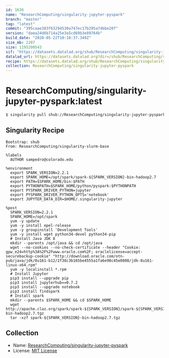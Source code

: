 ```yaml
---
id: 1636
name: "ResearchComputing/singularity-jupyter-pyspark"
branch: "master"
tag: "latest"
commit: "395caae383f63294530a747ec17b295a74bbe20f"
version: "daea24d6b714a25e3a5cd69b3e89764b"
build_date: "2020-05-22T10:18:37.349Z"
size_mb: 2207
size: 1195200543
sif: "https://datasets.datalad.org/shub/ResearchComputing/singularity-jupyter-pyspark/latest/2020-05-22-395caae3-daea24d6/daea24d6b714a25e3a5cd69b3e89764b.simg"
datalad_url: https://datasets.datalad.org?dir=/shub/ResearchComputing/singularity-jupyter-pyspark/latest/2020-05-22-395caae3-daea24d6/
recipe: https://datasets.datalad.org/shub/ResearchComputing/singularity-jupyter-pyspark/latest/2020-05-22-395caae3-daea24d6/Singularity
collection: ResearchComputing/singularity-jupyter-pyspark
---
```


# ResearchComputing/singularity-jupyter-pyspark:latest

```bash
$ singularity pull shub://ResearchComputing/singularity-jupyter-pyspark:latest
```

## Singularity Recipe

```singularity
Bootstrap: shub
From: ResearchComputing/singularity-slurm-base

%labels
  AUTHOR sampedro@colorado.edu

%environment
  export SPARK_VERSION=2.2.1
  export SPARK_HOME=/opt/spark/spark-${SPARK_VERSION}-bin-hadoop2.7
  export PATH=$SPARK_HOME/bin:$PATH
  export PYTHONPATH=$SPARK_HOME/python/pyspark:$PYTHONPATH
  export PYSPARK_DRIVER_PYTHON=jupyter
  export PYSPARK_DRIVER_PYTHON_OPTS='notebook'
  export JUPYTER_DATA_DIR=$HOME/.singularity-jupyter

%post
  SPARK_VERSION=2.2.1
  SPARK_HOME=/opt/spark
  yum -y update
  yum -y install epel-release
  yum -y groupinstall 'Development Tools'
  yum -y install wget python34-devel python34-pip
  # Install Java JDK 8
  mkdir --parents /opt/java && cd /opt/java
  wget --no-cookies --no-check-certificate --header "Cookie: gpw_e24=http%3A%2F%2Fwww.oracle.com%2F; oraclelicense=accept-securebackup-cookie" "http://download.oracle.com/otn-pub/java/jdk/8u161-b12/2f38c3b165be4555a1fa6e98c45e0808/jdk-8u161-linux-x64.rpm"
  yum -y localinstall *.rpm
  # Install Jupyter
  pip3 install --upgrade pip
  pip3 install jupyterhub==0.7.2
  pip3 install --upgrade notebook
  pip3 install findspark
  # Install spark
  mkdir --parents $SPARK_HOME && cd $SPARK_HOME
  wget http://apache.claz.org/spark/spark-${SPARK_VERSION}/spark-${SPARK_VERSION}-bin-hadoop2.7.tgz
  tar -xzf spark-${SPARK_VERSION}-bin-hadoop2.7.tgz
```

## Collection

 - Name: [ResearchComputing/singularity-jupyter-pyspark](https://github.com/ResearchComputing/singularity-jupyter-pyspark)
 - License: [MIT License](https://api.github.com/licenses/mit)

